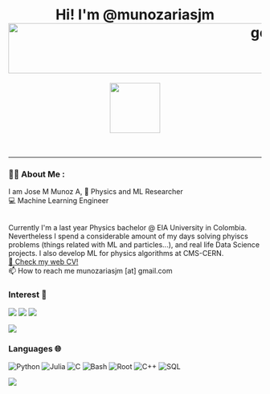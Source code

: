 
<h1 align="center">
  Hi!  I'm @munozariasjm 
  <img src="https://c.tenor.com/A86hwUcOp10AAAAC/black-white.gif" alt="geo" width="1000" height="100">

 </h1>
 <div id="header" align="center">
  <img src="https://media0.giphy.com/media/Qo2dupDib32rkTY4hX/giphy.gif" width="100"/>
</div>
 
 <br>
 <br>
 
 ---
### :man_technologist: About Me :
I am Jose M Munoz A, 
 🧪 Physics and ML Researcher<br>
 💻 Machine Learning Engineer
 
<br>
Currently I'm a last year Physics bachelor @ EIA University in Colombia. Nevertheless I spend a considerable amount of my days solving phyiscs problems (things related with ML and particles...), and real life Data Science projects. I also develop ML for physics algorithms at CMS-CERN.

<br>
<a href="http://munozariasjm.github.io"> 📜 Check my web CV!</a> <br>
📫 How to reach me munozariasjm [at] gmail.com<br>


### Interest 👀 

[![](https://img.shields.io/badge/-⚛️%20Physics-000)]()
[![](https://img.shields.io/badge/-🦾%20MachineLearning-000)]()
[![](https://img.shields.io/badge/-📝%20NLP-000)]()



![](http://github-profile-summary-cards.vercel.app/api/cards/most-commit-language?username=munozariasjm&theme=github)



### Languages 🌐

![Python](https://img.shields.io/badge/-Python-000?&logo=Python)
![Julia](https://img.shields.io/badge/-Julia-000?&logo=Julia)
![C](https://img.shields.io/badge/-C-000?&logo=C)
![Bash](https://img.shields.io/badge/-Bash-000?&logo=Bash&logoColor=007396)
![Root](https://img.shields.io/badge/-Root-000?&logo=Root)
![C++](https://img.shields.io/badge/-C++-000?&logo=c%2b%2b&logoColor=00599C)
![SQL](https://img.shields.io/badge/-SQL-000?&logo=MySQL)

![](http://github-profile-summary-cards.vercel.app/api/cards/profile-details?username=munozariasjm&theme=github)
